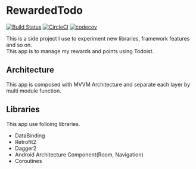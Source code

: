 # RewardedTodo

[![Build Status](https://app.bitrise.io/app/4747c31985fda043/status.svg?token=qTpjak6u8u3acG3sKJlyZw&branch=master)](https://app.bitrise.io/app/4747c31985fda043)
[![CircleCI](https://circleci.com/gh/kseito/Splacounter.svg?style=svg)](https://circleci.com/gh/kseito/Splacounter)
[![codecov](https://codecov.io/gh/kseito/Splacounter/branch/master/graph/badge.svg)](https://codecov.io/gh/kseito/Splacounter)

This is a side project I use to experiment new libraries, framework features and so on.  
This app is to manage my rewards and points using Todoist.

## Architecture
This app is composed with MVVM Architecture and separate each layer by multi module function.

## Libraries
This app use folloing libraries.
- DataBinding
- Retrofit2
- Dagger2
- Android Architecture Component(Room, Navigation)
- Coroutines
